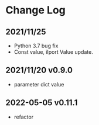 # Change Log

## 2021/11/25

* Python 3.7 bug fix
* Const value, iIport Value update.


## 2021/11/20 v0.9.0

* parameter dict value

## 2022-05-05 v0.11.1

* refactor